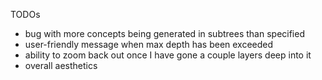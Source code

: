 TODOs

* bug with more concepts being generated in subtrees than specified
* user-friendly message when max depth has been exceeded
* ability to zoom back out once I have gone a couple layers deep into it
* overall aesthetics

